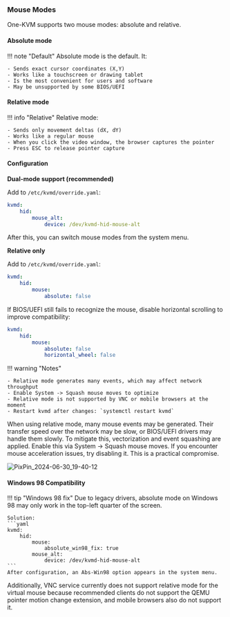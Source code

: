 ### Mouse Modes

One-KVM supports two mouse modes: absolute and relative.

#### Absolute mode

!!! note "Default"
    Absolute mode is the default. It:

    - Sends exact cursor coordinates (X,Y)
    - Works like a touchscreen or drawing tablet
    - Is the most convenient for users and software
    - May be unsupported by some BIOS/UEFI

#### Relative mode

!!! info "Relative"
    Relative mode:

    - Sends only movement deltas (dX, dY)
    - Works like a regular mouse
    - When you click the video window, the browser captures the pointer
    - Press ESC to release pointer capture

#### Configuration

**Dual-mode support (recommended)**

Add to `/etc/kvmd/override.yaml`:
```yaml
kvmd:
    hid:
        mouse_alt:
            device: /dev/kvmd-hid-mouse-alt
```

After this, you can switch mouse modes from the system menu.

**Relative only**

Add to `/etc/kvmd/override.yaml`:
```yaml
kvmd:
    hid:
        mouse:
            absolute: false
```

If BIOS/UEFI still fails to recognize the mouse, disable horizontal scrolling to improve compatibility:
```yaml
kvmd:
    hid:
        mouse:
            absolute: false
            horizontal_wheel: false
```

!!! warning "Notes"

    - Relative mode generates many events, which may affect network throughput
    - Enable System -> Squash mouse moves to optimize
    - Relative mode is not supported by VNC or mobile browsers at the moment
    - Restart kvmd after changes: `systemctl restart kvmd`

When using relative mode, many mouse events may be generated. Their transfer speed over the network may be slow, or BIOS/UEFI drivers may handle them slowly. To mitigate this, vectorization and event squashing are applied. Enable this via System -> Squash mouse moves. If you encounter mouse acceleration issues, try disabling it. This is a practical compromise.

![PixPin_2024-06-30_19-40-12](../img/PixPin_2024-06-30_19-40-12.png)

#### Windows 98 Compatibility

!!! tip "Windows 98 fix"
    Due to legacy drivers, absolute mode on Windows 98 may only work in the top-left quarter of the screen.
    
    Solution:
    ```yaml
    kvmd:
        hid:
            mouse:
                absolute_win98_fix: true
            mouse_alt:
                device: /dev/kvmd-hid-mouse-alt
    ```
    After configuration, an Abs-Win98 option appears in the system menu.

Additionally, VNC service currently does not support relative mode for the virtual mouse because recommended clients do not support the QEMU pointer motion change extension, and mobile browsers also do not support it.


